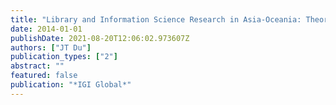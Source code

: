 ```yaml
---
title: "Library and Information Science Research in Asia-Oceania: Theory and Practice: Theory and Practice"
date: 2014-01-01
publishDate: 2021-08-20T12:06:02.973607Z
authors: ["JT Du"]
publication_types: ["2"]
abstract: ""
featured: false
publication: "*IGI Global*"
---
```


